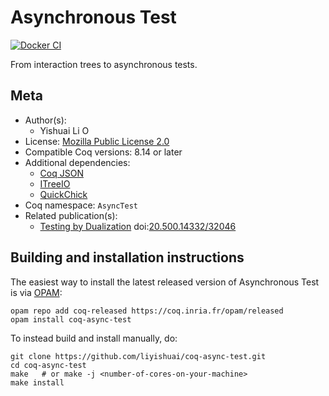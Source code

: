 <!---
This file was generated from `meta.yml`, please do not edit manually.
Follow the instructions on https://github.com/coq-community/templates to regenerate.
--->
# Asynchronous Test

[![Docker CI][docker-action-shield]][docker-action-link]

[docker-action-shield]: https://github.com/liyishuai/coq-async-test/workflows/Docker%20CI/badge.svg?branch=master
[docker-action-link]: https://github.com/liyishuai/coq-async-test/actions?query=workflow:"Docker%20CI"




From interaction trees to asynchronous tests.

## Meta

- Author(s):
  - Yishuai Li [<img src="https://zenodo.org/static/img/orcid.svg" height="14px" alt="ORCID logo" />](https://orcid.org/0000-0002-5728-5903)
- License: [Mozilla Public License 2.0](LICENSE)
- Compatible Coq versions: 8.14 or later
- Additional dependencies:
  - [Coq JSON](https://github.com/liyishuai/coq-json)
  - [ITreeIO](https://github.com/Lysxia/coq-itree-io)
  - [QuickChick](https://github.com/QuickChick/QuickChick/)
- Coq namespace: `AsyncTest`
- Related publication(s):
  - [Testing by Dualization](https://repository.upenn.edu/handle/20.500.14332/32046) doi:[20.500.14332/32046](https://doi.org/20.500.14332/32046)

## Building and installation instructions

The easiest way to install the latest released version of Asynchronous Test
is via [OPAM](https://opam.ocaml.org/doc/Install.html):

```shell
opam repo add coq-released https://coq.inria.fr/opam/released
opam install coq-async-test
```

To instead build and install manually, do:

``` shell
git clone https://github.com/liyishuai/coq-async-test.git
cd coq-async-test
make   # or make -j <number-of-cores-on-your-machine> 
make install
```



